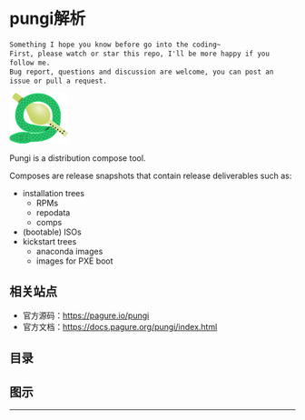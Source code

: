 # pungi解析

```
Something I hope you know before go into the coding~
First, please watch or star this repo, I'll be more happy if you follow me.
Bug report, questions and discussion are welcome, you can post an issue or pull a request.
```

![20221019_140549_94](image/20221019_140549_94.png)


Pungi is a distribution compose tool.

Composes are release snapshots that contain release deliverables such as:

* installation trees
  - RPMs
  - repodata
  - comps
* (bootable) ISOs
* kickstart trees
  - anaconda images
  - images for PXE boot


## 相关站点

* 官方源码：<https://pagure.io/pungi>
* 官方文档：<https://docs.pagure.org/pungi/index.html>









## 目录











## 图示










---
